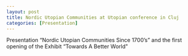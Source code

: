 ```yaml
--- 
layout: post 
title: Nordic Utopian Communities at Utopian conference in Cluj 
categories: [Presentation]
---
```

Presentation “Nordic Utopian Communities Since 1700’s” and the first opening of the Exhibit “Towards A Better World"
